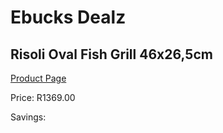 
# Ebucks Dealz
## Risoli Oval Fish Grill 46x26,5cm
[Product Page](https://www.ebucks.com/web/shop/productSelected.do?prodId=1162514481&catId=704983235)

Price: R1369.00

Savings: 


	